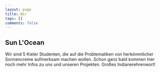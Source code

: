 ```yaml
---
layout: page
title: Wir
tags: []
comments: false
---
```

    
<!--<center><a href="http://taylantatli.github.io/Moon"><b>Moon</b></a> is a minimal, one column jekyll theme.</center>-->

## Sun L'Ocean
Wir sind 5 Kieler Studenten, die auf die Problematiken von herkömmlicher Sonnencreme aufmerksam machen wollen. Schon ganz bald kommen hier noch mehr Infos zu uns und unseren Projekten. Großes Indianerehrenwort!
